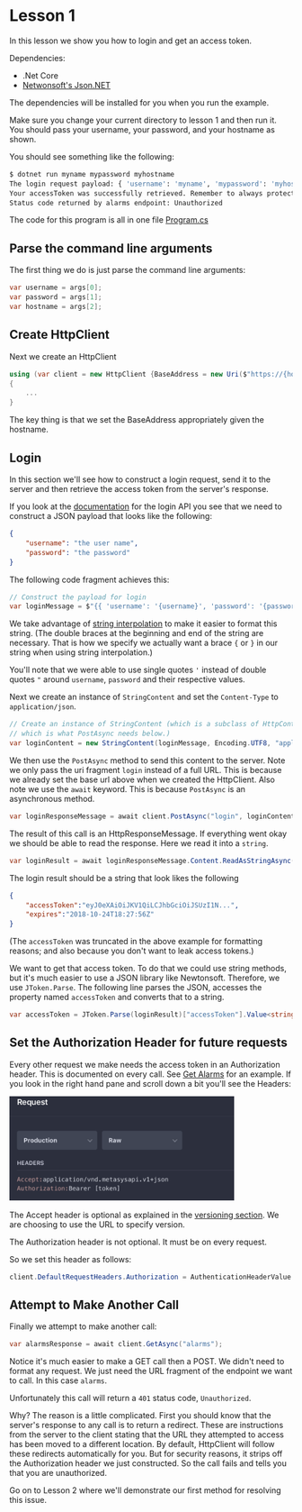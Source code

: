 # Lesson 1

In this lesson we show you how to login and get an access token.

Dependencies:

* .Net Core
* [Netwonsoft's Json.NET](https://www.newtonsoft.com/json)

The dependencies will be installed for you when you run the example.

Make sure you change your current directory to lesson 1 and
then run it. You should pass your username, your password, and
your hostname as shown.

You should see something like the following:

```bash
$ dotnet run myname mypassword myhostname
The login request payload: { 'username': 'myname', 'mypassword': 'myhostname!' }
Your accessToken was successfully retrieved. Remember to always protect your access tokens.
Status code returned by alarms endpoint: Unauthorized
```

The code for this program is all in one file [Program.cs](./Program.cs)

## Parse the command line arguments

The first thing we do is just parse the command line arguments:

```csharp
var username = args[0];
var password = args[1];
var hostname = args[2];
```

## Create HttpClient

Next we create an HttpClient

```csharp
using (var client = new HttpClient {BaseAddress = new Uri($"https://{hostname}/api/v1")})
{
    ...
}
```

The key thing is that we set the BaseAddress appropriately given
the hostname.

## Login

In this section we'll see how to construct a login request, send it to the server
and then retrieve the access token from the server's response.

If you look at the [documentation](https://metasys-server.github.io/api-docs/#/reference/authentication/login/login) for
the login API you see that we need to construct a JSON payload that looks like the following:

```json
{
    "username": "the user name",
    "password": "the password"
}
```

The following code fragment achieves this:

```csharp
// Construct the payload for login
var loginMessage = $"{{ 'username': '{username}', 'password': '{password}' }}";
```

We take advantage of [string interpolation](https://docs.microsoft.com/en-us/dotnet/csharp/tutorials/string-interpolation) to
make it easier to format this string. (The double braces at the beginning and end
of the string are necessary. That is how we specify we actually want a brace `{` or `}`
in our string when using string interpolation.)

You'll note that we were able to use single quotes `'` instead of
double quotes `"` around `username`, `password` and their respective values.

Next we create an instance of `StringContent` and set the `Content-Type` to `application/json`.

```csharp
// Create an instance of StringContent (which is a subclass of HttpContent
// which is what PostAsync needs below.)
var loginContent = new StringContent(loginMessage, Encoding.UTF8, "application/json");
```

We then use the `PostAsync` method to send this content to the server. Note we only pass the uri
fragment `login` instead of a full URL. This is because we already set the base url above
when we created the HttpClient.
Also note we use the `await` keyword. This is because `PostAsync` is an asynchronous method.

```csharp
var loginResponseMessage = await client.PostAsync("login", loginContent);

```

The result of this call is an HttpResponseMessage. If everything went okay we should be able to read the response. Here we read it into a `string`.

```csharp
var loginResult = await loginResponseMessage.Content.ReadAsStringAsync();
```

The login result should be a string that look likes the following

```json
{
    "accessToken":"eyJ0eXAiOiJKV1QiLCJhbGciOiJSUzI1N...",
    "expires":"2018-10-24T18:27:56Z"
}
```

(The `accessToken` was truncated in the above example for formatting reasons; and also because you don't want to
leak access tokens.)

We want to get that access token. To do that we could use string methods, but it's much easier to use a
JSON library like Newtonsoft. Therefore, we use `JToken.Parse`. The following line parses the JSON,
accesses the property named `accessToken` and converts that to a string.

```csharp
var accessToken = JToken.Parse(loginResult)["accessToken"].Value<string>();
```

## Set the Authorization Header for future requests

Every other request we make needs the access token in an Authorization header. This is documented
on every call. See [Get Alarms](https://metasys-server.github.io/api-landing/api/alderaan/#/reference/alarms/get-alarms/get-alarms) for an example.
If you look in the right hand pane and scroll down a bit you'll see the Headers:

<img alt="Request Headers" src="./images/headers.png" width=400px>

The Accept header is optional as explained in the [versioning section](https://metasys-server.github.io/api-landing/api/alderaan/#/introduction/api-version). We are choosing to use the URL
to specify version.

The Authorization header is not optional. It must be on every request.

So we set this header as follows:

```csharp
client.DefaultRequestHeaders.Authorization = AuthenticationHeaderValue.Parse($"Bearer {accessToken}");```
```

## Attempt to Make Another Call

Finally we attempt to make another call:

```csharp
var alarmsResponse = await client.GetAsync("alarms");
```

Notice it's much easier to make a GET call then a POST. We didn't need to format any request. We just need
the URL fragment of the endpoint we want to call. In this case `alarms`.

Unfortunately this call will return a `401` status code, `Unauthorized`.

Why? The reason is a little complicated. First you should know that the server's response to any call is to return a redirect. These are instructions from the server to the client stating that the URL they attempted to access has been moved to a different location. By default, HttpClient will follow these redirects automatically for you.
But for security reasons, it strips off the Authorization header we just constructed. So the call fails and tells you
that you are unauthorized.

Go on to Lesson 2 where we'll demonstrate our first method for resolving this issue.
